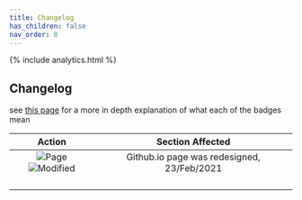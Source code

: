 ```yaml
---
title: Changelog
has_children: false
nav_order: 8
---
```


{% include analytics.html %}

## Changelog
see [this page](../Pages/badges.md) for a more in depth explanation of what each of the badges mean

|  Action  |  Section Affected  |
|:-:|:-:|
|  ![Page](https://img.shields.io/badge/-Page-yellow)![Modified](https://img.shields.io/badge/-Modified-orange)  |  Github.io page was redesigned, 23/Feb/2021  |
|    |    |
|    |    |
|    |    |
|    |    |
